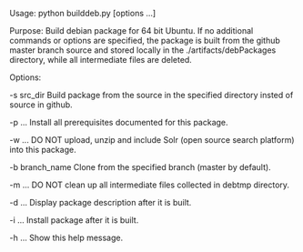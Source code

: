 Usage:  python builddeb.py [options ...]

Purpose:  Build debian package for 64 bit Ubuntu.
          If no additional commands or options are specified, the package is built
          from the github master branch source and stored locally in the
          ./artifacts/debPackages directory, while all intermediate files are deleted.

Options:

  -s src_dir		    Build package from the source in the specified directory insted of source in github.

  -p  ...           Install all prerequisites documented for this package.

  -w  ...           DO NOT upload, unzip and include Solr (open source search platform) into this package.

  -b branch_name    Clone from the specified branch (master by default).

  -m  ...		        DO NOT clean up all intermediate files collected in debtmp directory.

  -d  ...		        Display package description after it is built.

  -i  ...		        Install package after it is built.

  -h  ...		        Show this help message.
